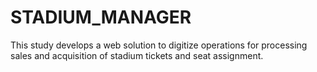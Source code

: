 # STADIUM_MANAGER
This study develops a web solution to digitize operations for processing sales and acquisition of stadium tickets and seat assignment.
